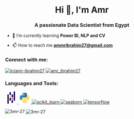 <h1 align="center">Hi 👋, I'm Amr</h1>
<h3 align="center">A passionate Data Scientist from Egypt</h3>

- 🌱 I’m currently learning **Power BI, NLP and CV**

- 📫 How to reach me **ammribrahim27@gmail.com**

<h3 align="left">Connect with me:</h3>
<p align="left">
<a href="https://www.linkedin.com/in/amr-ibrahim27/" target="blank"><img align="center" src="https://raw.githubusercontent.com/rahuldkjain/github-profile-readme-generator/master/src/images/icons/Social/linked-in-alt.svg" alt="in/amr-ibrahim27" height="30" width="40" /></a>
<a href="https://kaggle.com/amribrahim27" target="blank"><img align="center" src="https://raw.githubusercontent.com/rahuldkjain/github-profile-readme-generator/master/src/images/icons/Social/kaggle.svg" alt="amr_ibrahim27" height="30" width="40" /></a>
</p>

<h3 align="left">Languages and Tools:</h3>
<p align="left"> <a href="https://pandas.pydata.org/" target="_blank" rel="noreferrer"> <img src="https://raw.githubusercontent.com/devicons/devicon/2ae2a900d2f041da66e950e4d48052658d850630/icons/pandas/pandas-original.svg" alt="pandas" width="40" height="40"/> </a> <a href="https://www.python.org" target="_blank" rel="noreferrer"> <img src="https://raw.githubusercontent.com/devicons/devicon/master/icons/python/python-original.svg" alt="python" width="40" height="40"/> </a> <a href="https://scikit-learn.org/" target="_blank" rel="noreferrer"> <img src="https://upload.wikimedia.org/wikipedia/commons/0/05/Scikit_learn_logo_small.svg" alt="scikit_learn" width="40" height="40"/> </a> <a href="https://seaborn.pydata.org/" target="_blank" rel="noreferrer"> <img src="https://seaborn.pydata.org/_images/logo-mark-lightbg.svg" alt="seaborn" width="40" height="40"/> </a> <a href="https://www.tensorflow.org" target="_blank" rel="noreferrer"> <img src="https://www.vectorlogo.zone/logos/tensorflow/tensorflow-icon.svg" alt="tensorflow" width="40" height="40"/> </a> </p>

<p><img align="left" src="https://github-readme-stats.vercel.app/api/top-langs?username=3mr-27&show_icons=true&locale=en&layout=compact" alt="3mr-27" /></p>

<p>&nbsp;<img align="center" src="https://github-readme-stats.vercel.app/api?username=3mr-27&show_icons=true&locale=en" alt="3mr-27" /></p>
